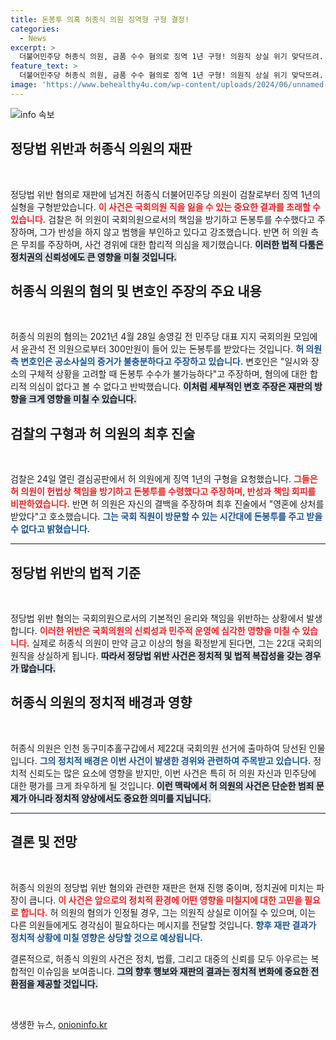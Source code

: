 ```yaml
---
title: 돈봉투 의혹 허종식 의원 징역형 구형 결정!
categories:
  - News
excerpt: >
  더불어민주당 허종식 의원, 금품 수수 혐의로 징역 1년 구형! 의원직 상실 위기 맞닥뜨려. 그의 최후 진술과 변호인의 반박이 재판의 향방을 좌우할까? 클릭해서 진실을 확인하세요!
feature_text: >
  더불어민주당 허종식 의원, 금품 수수 혐의로 징역 1년 구형! 의원직 상실 위기 맞닥뜨려. 그의 최후 진술과 변호인의 반박이 재판의 향방을 좌우할까? 클릭해서 진실을 확인하세요!
image: 'https://www.behealthy4u.com/wp-content/uploads/2024/06/unnamed-file.png'
---
```


<p><img src="https://www.behealthy4u.com/wp-content/uploads/2024/06/unnamed-file.png" alt="info 속보" /></p>

<h2 data-ke-size="size26">정당법 위반과 허종식 의원의 재판</h2>

<p data-ke-size="size16">&nbsp;</p>

<p>정당법 위반 혐의로 재판에 넘겨진 허종식 더불어민주당 의원이 검찰로부터 징역 1년의 실형을 구형받았습니다. <b><span style="color: #ee2323;">이 사건은 국회의원 직을 잃을 수 있는 중요한 결과를 초래할 수 있습니다.</span></b> 검찰은 허 의원이 국회의원으로서의 책임을 방기하고 돈봉투를 수수했다고 주장하며, 그가 반성을 하지 않고 범행을 부인하고 있다고 강조했습니다. 반면 허 의원 측은 무죄를 주장하며, 사건 경위에 대한 합리적 의심을 제기했습니다. <b><span style="background-color: #21538527;">이러한 법적 다툼은 정치권의 신뢰성에도 큰 영향을 미칠 것입니다.</span></b></p>

<h2 data-ke-size="size26">허종식 의원의 혐의 및 변호인 주장의 주요 내용</h2>

<p data-ke-size="size16">&nbsp;</p>

<p>허종식 의원의 혐의는 2021년 4월 28일 송영길 전 민주당 대표 지지 국회의원 모임에서 윤관석 전 의원으로부터 300만원이 들어 있는 돈봉투를 받았다는 것입니다. <b><span style="color: #1a5490;">허 의원측 변호인은 공소사실의 증거가 불충분하다고 주장하고 있습니다.</span></b> 변호인은 "일시와 장소의 구체적 상황을 고려할 때 돈봉투 수수가 불가능하다"고 주장하며, 혐의에 대한 합리적 의심이 없다고 볼 수 없다고 반박했습니다. <b><span style="background-color: #21538527;">이처럼 세부적인 변호 주장은 재판의 방향을 크게 영향을 미칠 수 있습니다.</span></b></p>

<h2 data-ke-size="size26">검찰의 구형과 허 의원의 최후 진술</h2>

<p data-ke-size="size16">&nbsp;</p>

<p>검찰은 24일 열린 결심공판에서 허 의원에게 징역 1년의 구형을 요청했습니다. <b><span style="color: #ee2323;">그들은 허 의원이 헌법상 책임을 방기하고 돈봉투를 수령했다고 주장하며, 반성과 책임 회피를 비판하였습니다.</span></b> 반면 허 의원은 자신의 결백을 주장하며 최후 진술에서 "영혼에 상처를 받았다"고 호소했습니다. <b><span style="color: #1a5490;">그는 국회 직원이 방문할 수 있는 시간대에 돈봉투를 주고 받을 수 없다고 밝혔습니다.</span></b></p>

<hr>

<h2 data-ke-size="size26">정당법 위반의 법적 기준</h2>

<p data-ke-size="size16">&nbsp;</p>

<p>정당법 위반 혐의는 국회의원으로서의 기본적인 윤리와 책임을 위반하는 상황에서 발생합니다. <b><span style="color: #ee2323;">이러한 위반은 국회의원의 신뢰성과 민주적 운영에 심각한 영향을 미칠 수 있습니다.</span></b> 실제로 허종식 의원이 만약 금고 이상의 형을 확정받게 된다면, 그는 22대 국회의원직을 상실하게 됩니다. <b><span style="background-color: #21538527;">따라서 정당법 위반 사건은 정치적 및 법적 복잡성을 갖는 경우가 많습니다.</span></b></p>

<h2 data-ke-size="size26">허종식 의원의 정치적 배경과 영향</h2>

<p data-ke-size="size16">&nbsp;</p>

<p>허종식 의원은 인천 동구미추홀구갑에서 제22대 국회의원 선거에 출마하여 당선된 인물입니다. <b><span style="color: #1a5490;">그의 정치적 배경은 이번 사건이 발생한 경위와 관련하여 주목받고 있습니다.</span></b> 정치적 신뢰도는 많은 요소에 영향을 받지만, 이번 사건은 특히 허 의원 자신과 민주당에 대한 평가를 크게 좌우하게 될 것입니다. <b><span style="background-color: #21538527;">이런 맥락에서 허 의원의 사건은 단순한 범죄 문제가 아니라 정치적 양상에서도 중요한 의미를 지닙니다.</span></b></p>

<hr>

<h2 data-ke-size="size26">결론 및 전망</h2>

<p data-ke-size="size16">&nbsp;</p>

<p>허종식 의원의 정당법 위반 혐의와 관련한 재판은 현재 진행 중이며, 정치권에 미치는 파장이 큽니다. <b><span style="color: #ee2323;">이 사건은 앞으로의 정치적 환경에 어떤 영향을 미칠지에 대한 고민을 필요로 합니다.</span></b> 허 의원의 혐의가 인정될 경우, 그는 의원직 상실로 이어질 수 있으며, 이는 다른 의원들에게도 경각심이 필요하다는 메시지를 전달할 것입니다. <b><span style="color: #1a5490;">향후 재판 결과가 정치적 상황에 미칠 영향은 상당할 것으로 예상됩니다.</span></b> </p>

<p>결론적으로, 허종식 의원의 사건은 정치, 법률, 그리고 대중의 신뢰를 모두 아우르는 복합적인 이슈임을 보여줍니다. <b><span style="background-color: #21538527;">그의 향후 행보와 재판의 결과는 정치적 변화에 중요한 전환점을 제공할 것입니다.</span></b> </p>

<p data-ke-size="size16">&nbsp;</p>
생생한 뉴스, <a href="https://onioninfo.kr" rel="dofollow">onioninfo.kr</a>


